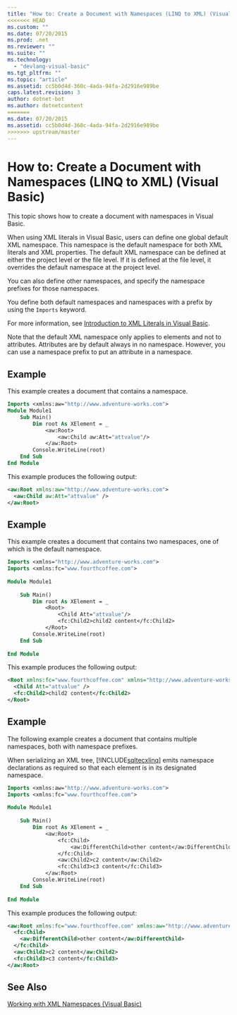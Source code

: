 ```yaml
---
title: "How to: Create a Document with Namespaces (LINQ to XML) (Visual Basic)"
<<<<<<< HEAD
ms.custom: ""
ms.date: 07/20/2015
ms.prod: .net
ms.reviewer: ""
ms.suite: ""
ms.technology: 
  - "devlang-visual-basic"
ms.tgt_pltfrm: ""
ms.topic: "article"
ms.assetid: cc5b0d4d-360c-4ada-94fa-2d2916e989be
caps.latest.revision: 3
author: dotnet-bot
ms.author: dotnetcontent
=======
ms.date: 07/20/2015
ms.assetid: cc5b0d4d-360c-4ada-94fa-2d2916e989be
>>>>>>> upstream/master
---
```

# How to: Create a Document with Namespaces (LINQ to XML) (Visual Basic)
This topic shows how to create a document with namespaces in Visual Basic.  
  
 When using XML literals in Visual Basic, users can define one global default XML namespace. This namespace is the default namespace for both XML literals and XML properties. The default XML namespace can be defined at either the project level or the file level. If it is defined at the file level, it overrides the default namespace at the project level.  
  
 You can also define other namespaces, and specify the namespace prefixes for those namespaces.  
  
 You define both default namespaces and namespaces with a prefix by using the `Imports` keyword.  
  
 For more information, see [Introduction to XML Literals in Visual Basic](../../../../visual-basic/programming-guide/concepts/linq/introduction-to-xml-literals.md).  
  
 Note that the default XML namespace only applies to elements and not to attributes. Attributes are by default always in no namespace. However, you can use a namespace prefix to put an attribute in a namespace.  
  
## Example  
 This example creates a document that contains a namespace.  
  
```vb  
Imports <xmlns:aw="http://www.adventure-works.com">  
Module Module1  
    Sub Main()  
        Dim root As XElement = _  
            <aw:Root>  
                <aw:Child aw:Att="attvalue"/>  
            </aw:Root>  
        Console.WriteLine(root)  
    End Sub  
End Module  
```  
  
 This example produces the following output:  
  
```xml  
<aw:Root xmlns:aw="http://www.adventure-works.com">  
  <aw:Child aw:Att="attvalue" />  
</aw:Root>  
```  
  
## Example  
 This example creates a document that contains two namespaces, one of which is the default namespace.  
  
```vb  
Imports <xmlns="http://www.adventure-works.com">  
Imports <xmlns:fc="www.fourthcoffee.com">  
  
Module Module1  
  
    Sub Main()  
        Dim root As XElement = _  
            <Root>  
                <Child Att="attvalue"/>  
                <fc:Child2>child2 content</fc:Child2>  
            </Root>  
        Console.WriteLine(root)  
    End Sub  
  
End Module  
```  
  
 This example produces the following output:  
  
```xml  
<Root xmlns:fc="www.fourthcoffee.com" xmlns="http://www.adventure-works.com">  
  <Child Att="attvalue" />  
  <fc:Child2>child2 content</fc:Child2>  
</Root>  
```  
  
## Example  
 The following example creates a document that contains multiple namespaces, both with namespace prefixes.  
  
 When serializing an XML tree, [!INCLUDE[sqltecxlinq](~/includes/sqltecxlinq-md.md)] emits namespace declarations as required so that each element is in its designated namespace.  
  
```vb  
Imports <xmlns:aw="http://www.adventure-works.com">  
Imports <xmlns:fc="www.fourthcoffee.com">  
  
Module Module1  
  
    Sub Main()  
        Dim root As XElement = _  
            <aw:Root>  
                <fc:Child>  
                    <aw:DifferentChild>other content</aw:DifferentChild>  
                </fc:Child>  
                <aw:Child2>c2 content</aw:Child2>  
                <fc:Child3>c3 content</fc:Child3>  
            </aw:Root>  
        Console.WriteLine(root)  
    End Sub  
  
End Module  
```  
  
 This example produces the following output:  
  
```xml  
<aw:Root xmlns:fc="www.fourthcoffee.com" xmlns:aw="http://www.adventure-works.com">  
  <fc:Child>  
    <aw:DifferentChild>other content</aw:DifferentChild>  
  </fc:Child>  
  <aw:Child2>c2 content</aw:Child2>  
  <fc:Child3>c3 content</fc:Child3>  
</aw:Root>  
```  
  
## See Also  
 [Working with XML Namespaces (Visual Basic)](../../../../visual-basic/programming-guide/concepts/linq/working-with-xml-namespaces.md)
